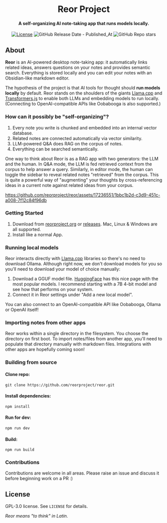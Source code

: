 <h1 align="center">Reor Project</h1>
<!-- <p align="center">
    <img src="logo_or_graphic_representation.png" alt="Reor Logo">
</p> -->

<h4 align="center">
A self-organizing AI note-taking app that runs models locally.</h4>

<p align="center">
    <a href="LICENSE"><img alt="License" src="https://img.shields.io/badge/license-GPLv3-blue.svg"></a>
<img alt="GitHub Release Date - Published_At" src="https://img.shields.io/github/release-date/reorproject/reor">
    <img alt="GitHub Repo stars" src="https://img.shields.io/github/stars/reorproject/reor">

</p>


## About
**Reor** is an AI-powered desktop note-taking app: it automatically links related ideas, answers questions on your notes and provides semantic search. Everything is stored locally and you can edit your notes with an Obsidian-like markdown editor. 

The hypothesis of the project is that AI tools for thought should **run models locally** by default. Reor stands on the shoulders of the giants [Llama.cpp](https://github.com/ggerganov/llama.cpp) and [Transformers.js](https://github.com/xenova/transformers.js) to enable both LLMs and embedding models to run locally. (Connecting to OpenAI-compatible APIs like Oobabooga is also supported.)

### How can it possibly be "self-organizing"?

1.  Every note you write is chunked and embedded into an internal vector database.
2.  Related notes are connected automatically via vector similarity.
3.  LLM-powered Q&A does RAG on the corpus of notes.
4.  Everything can be searched semantically.

One way to think about Reor is as a RAG app with two generators: the LLM and the human. In Q&A mode, the LLM is fed retrieved context from the corpus to help answer a query. Similarly, in editor mode, the human can toggle the sidebar to reveal related notes "retrieved" from the corpus. This is quite a powerful way of "augmenting" your thoughts by cross-referencing ideas in a current note against related ideas from your corpus.

https://github.com/reorproject/reor/assets/17236551/1bbc1b2d-c3d9-451c-a008-7f12c84f96db


  
### Getting Started
1. Download from [reorproject.org](https://reorproject.org) or [releases](https://github.com/reorproject/reor/releases). Mac, Linux & Windows are all supported.
2. Install like a normal App.


### Running local models
Reor interacts directly with [Llama.cpp](https://github.com/ggerganov/llama.cpp) libraries so there's no need to download Ollama. Although right now, we don't download models for you so you'll need to download your model of choice manually:
1. Download a GGUF model file. [HuggingFace](https://huggingface.co/models?sort=downloads&search=gguf) has this nice page with the most popular models. I recommend starting with a 7B 4-bit model and see how that performs on your system.
2. Connect it in Reor settings under "Add a new local model".

You can also connect to an OpenAI-compatible API like Oobabooga, Ollama or OpenAI itself!

### Importing notes from other apps
Reor works within a single directory in the filesystem. You choose the directory on first boot.
To import notes/files from another app, you'll need to populate that directory manually with markdown files. Integrations with other apps are hopefully coming soon!


### Building from source
#### Clone repo:
```
git clone https://github.com/reorproject/reor.git
```
#### Install dependencies:
```
npm install
```
#### Run for dev:
```
npm run dev
```
#### Build:
```
npm run build
```

### Contributions
Contributions are welcome in all areas. Please raise an issue and discuss it before beginning work on a PR :)

## License
GPL-3.0 license. See `LICENSE` for details.

*Reor means "to think" in Latin.*
